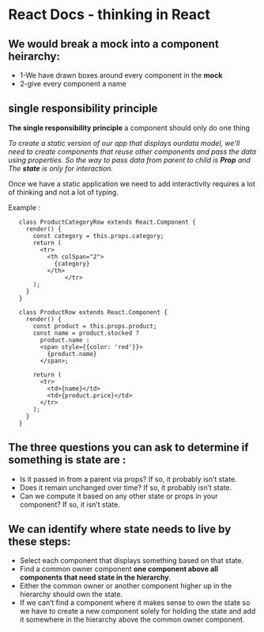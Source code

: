 # React Docs - thinking in React

## We would break a mock into a component heirarchy:

+ 1-We have drawn boxes around every component in the **mock**
+ 2-give every component a name

## single responsibility principle

**The single responsibility principle** a component should only do one thing

_To create a static version of our app that displays ourdata model, we'll need to create components that reuse other components and pass the data using properties.  So the way to pass data from parent to child is **Prop**  and The **state** is only for interaction._

 Once we have a static application we need to add interactivity requires a lot of thinking and not a lot of typing.

Example :

       class ProductCategoryRow extends React.Component {
         render() {
           const category = this.props.category;
           return (
             <tr>
               <th colSpan="2">
                 {category}
               </th>
                    </tr>
           );
         }
       }

       class ProductRow extends React.Component {
         render() {
           const product = this.props.product;
           const name = product.stocked ?
             product.name :
             <span style={{color: 'red'}}>
               {product.name}
             </span>;

           return (
             <tr>
               <td>{name}</td>
               <td>{product.price}</td>
             </tr>
           );
         }
       }


 ##  The three questions you can ask to determine if something is state are :

 + Is it passed in from a parent via props? If so, it probably isn’t state.
+ Does it remain unchanged over time? If so, it probably isn’t state.
+ Can we compute it based on any other state or props in your component? If so, it isn’t state.

## We can identify where state needs to live by these steps:
+ Select each component that displays something based on that state.
+ Find a common owner component **one component above all components that need state in the hierarchy**.
+ Either the common owner or another component higher up in the hierarchy should own the state.
+ If we can’t find a component where it makes sense to own the state so we have to create a new component solely for holding the state and add it somewhere in the hierarchy above the common owner component.


